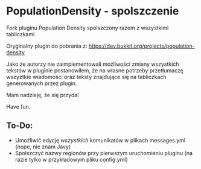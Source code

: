 # PopulationDensity - spolszczenie
Fork pluginu Population Density spolszczony razem z wszystkimi tabliczkami

Oryginalny plugin do pobrania z: https://dev.bukkit.org/projects/population-density

Jako że autorzy nie zaimplementowali możliwości zmiany wszystkich tekstów w pluginie postanowiłem, że na własne potrzeby przetłumaczę wszyztkie wiadomości oraz teksty znajdujące się na tabliczkach generowanych przez plugin.

Mam nadzieję, że się przyda!

Have fun.

## To-Do:
- Umożliwić edycję *wszystkich* komunikatów w plikach messages.yml (nope, nie znam Javy)
- Spolszczyć nazwy regionów przy pierwszym uruchomieniu pluginu (na razie tylko w przykładowym pliku config.yml)
